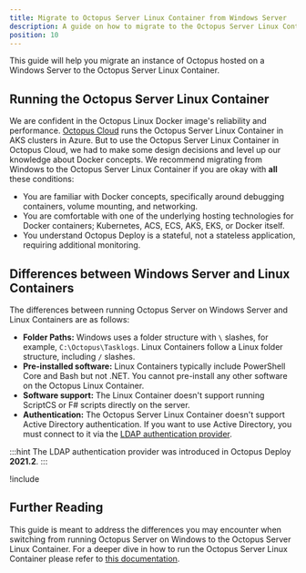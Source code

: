 ```yaml
---
title: Migrate to Octopus Server Linux Container from Windows Server
description: A guide on how to migrate to the Octopus Server Linux Container from Octopus Server running on a Windows Server
position: 10
---
```


This guide will help you migrate an instance of Octopus hosted on a Windows Server to the Octopus Server Linux Container.

## Running the Octopus Server Linux Container

We are confident in the Octopus Linux Docker image's reliability and performance.  [Octopus Cloud](/docs/octopus-cloud/index.md) runs the Octopus Server Linux Container in AKS clusters in Azure.  But to use the Octopus Server Linux Container in Octopus Cloud, we had to make some design decisions and level up our knowledge about Docker concepts.  We recommend migrating from Windows to the Octopus Server Linux Container if you are okay with **all** these conditions:

- You are familiar with Docker concepts, specifically around debugging containers, volume mounting, and networking.
- You are comfortable with one of the underlying hosting technologies for Docker containers; Kubernetes, ACS, ECS, AKS, EKS, or Docker itself.
- You understand Octopus Deploy is a stateful, not a stateless application, requiring additional monitoring.

## Differences between Windows Server and Linux Containers

The differences between running Octopus Server on Windows Server and Linux Containers are as follows:

- **Folder Paths:** Windows uses a folder structure with `\` slashes, for example, `C:\Octopus\Tasklogs`.  Linux Containers follow a Linux folder structure, including `/` slashes.
- **Pre-installed software:** Linux Containers typically include PowerShell Core and Bash but not .NET.  You cannot pre-install any other software on the Octopus Linux Container.
- **Software support:** The Linux Container doesn't support running ScriptCS or F# scripts directly on the server.
- **Authentication:** The Octopus Server Linux Container doesn't support Active Directory authentication.  If you want to use Active Directory, you must connect to it via the [LDAP authentication provider](/docs/security/authentication/ldap/index.md).

:::hint
The LDAP authentication provider was introduced in Octopus Deploy **2021.2**.
:::

!include <migrate-from-windows-to-linux-container>

## Further Reading

This guide is meant to address the differences you may encounter when switching from running Octopus Server on Windows to the Octopus Server Linux Container.  For a deeper dive in how to run the Octopus Server Linux Container please refer to [this documentation](/docs/installation/octopus-server-linux-container/index.md).